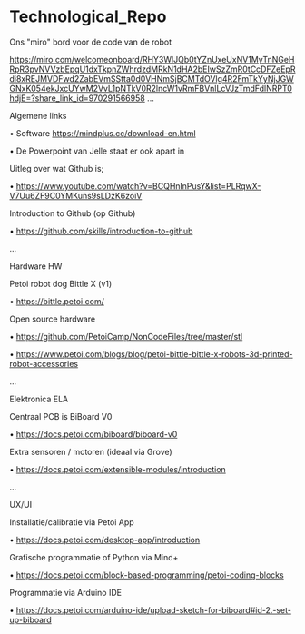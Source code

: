 # Technological_Repo
Ons "miro" bord voor de code van de robot

https://miro.com/welcomeonboard/RHY3WlJQb0tYZnUxeUxNV1MyTnNGeHRpR3pvNVVzbEpqU1dxTkpnZWhrdzdMRkN1dHA2bEIwSzZmR0tCcDFZeEpRdi8xREJMVDFwd2ZabEVmSStta0d0VHNmSjBCMTdOVlg4R2FmTkYyNjJGWGNxK054ekJxcUYwM2VvL1pNTkV0R2lncW1vRmFBVnlLcVJzTmdFdlNRPT0hdjE=?share_link_id=970291566958
...

Algemene links

• Software
https://mindplus.cc/download-en.html

• De Powerpoint van Jelle staat er ook apart in

Uitleg over wat Github is;

• https://www.youtube.com/watch?v=BCQHnlnPusY&list=PLRqwX-V7Uu6ZF9C0YMKuns9sLDzK6zoiV

Introduction to Github (op Github)

• https://github.com/skills/introduction-to-github

...

Hardware HW

Petoi robot dog Bittle X (v1)

• https://bittle.petoi.com/

Open source hardware

• https://github.com/PetoiCamp/NonCodeFiles/tree/master/stl

• https://www.petoi.com/blogs/blog/petoi-bittle-bittle-x-robots-3d-printed-robot-accessories

...

Elektronica ELA

Centraal PCB is BiBoard V0

• https://docs.petoi.com/biboard/biboard-v0

Extra sensoren / motoren (ideaal via Grove)

• https://docs.petoi.com/extensible-modules/introduction

...

UX/UI 

Installatie/calibratie via Petoi App

• https://docs.petoi.com/desktop-app/introduction

Grafische programmatie of Python via Mind+

• https://docs.petoi.com/block-based-programming/petoi-coding-blocks

Programmatie via Arduino IDE

• https://docs.petoi.com/arduino-ide/upload-sketch-for-biboard#id-2.-set-up-biboard
